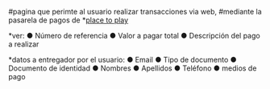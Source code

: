 #pagina que perimte al usuario realizar transacciones via web, 
#mediante la pasarela de pagos de *[place to play](https://www.placetopay.com/)

*ver:
 	● Número de referencia
	● Valor a pagar total
	● Descripción del pago a realizar

*datos a entregador por el usuario:
	● Email
	● Tipo de documento
	● Documento de identidad
	● Nombres
	● Apellidos
	● Teléfono
	● medios de pago
